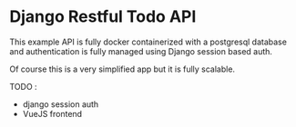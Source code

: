 # Django Restful Todo API

This example API is fully docker containerized with a postgresql database and authentication is fully managed using Django session based auth.

Of course this is a very simplified app but it is fully scalable.

TODO :
- django session auth
- VueJS frontend